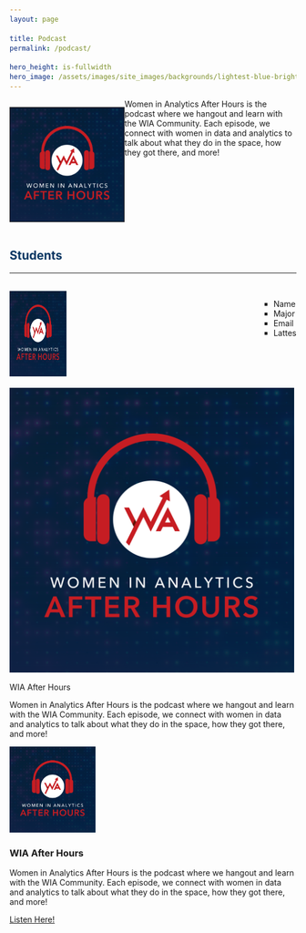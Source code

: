 ```yaml
---
layout: page

title: Podcast
permalink: /podcast/

hero_height: is-fullwidth
hero_image: /assets/images/site_images/backgrounds/lightest-blue-bright.png
---
```


<div>
    <p style="float: left;"><img src="../assets/images/FINAL - WIA After Hours Podcast Logo.png" height="200px" width="200px" border="1px"></p>
    <p>Women in Analytics After Hours is the podcast where we hangout and learn with the WIA Community. Each episode, we connect with women in data and analytics to talk about what they do in the space, how they got there, and more!</p>
</div>

<div style="display:inline;text-align:left; float: left;"> <h2><span style="color:rgb(7,55,99)">Students</span></h2> <hr> <br> <div style="display:inline;text-align:left; "><a href="sites.google.com/site/hpcmobilerobotics/team/…" imageanchor="1"><img src="../assets/images/FINAL - WIA After Hours Podcast Logo.png" width="100" height="150" border="0"></a> <div style="float: right"><ul style="list-style-type:square"><li>Name<li> Major<li>Email<li>Lattes</div></div><br> <br>


<div style="display:inline-block;vertical-align:top;">
<img src="../assets/images/FINAL - WIA After Hours Podcast Logo.png" alt="img" width="500"/>
</div>
<div style="display:inline-block;">
<p>WIA After Hours

  Women in Analytics After Hours is the podcast where we hangout and learn with the WIA Community. Each episode, we connect with women in data and analytics to talk about what they do in the space, how they got there, and more!
  </p>
</div>

<div>
<div>
<img src="../assets/images/FINAL - WIA After Hours Podcast Logo.png" width="30%" />
</div>
<div>
  <h3>WIA After Hours</h3>
<p>
  Women in Analytics After Hours is the podcast where we hangout and learn with the WIA Community. Each episode, we connect with women in data and analytics to talk about what they do in the space, how they got there, and more!
  </p>
  <a href="https://www.womeninanalytics.com/podcast" class="button is-normal is-responsive is-outlined">
Listen Here!
</a>
</div>
</div>


